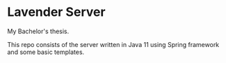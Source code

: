 # Lavender Server
My Bachelor's thesis.

This repo consists of the server written in Java 11 using Spring framework and some basic templates.
